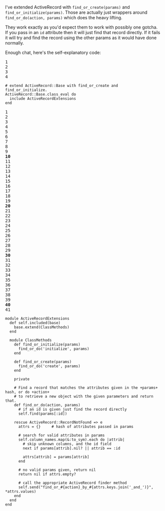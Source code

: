 I've extended ActiveRecord with `find_or_create(params)` and `find_or_initialize(params)`. Those are actually just wrappers around `find_or_do(action, params)` which does the heavy lifting.

They work exactly as you'd expect them to work with possibly one gotcha. If you pass in an `id` attribute then it will just find that record directly. If it fails it will try and find the record using the other params as it would have done normally.

Enough chat, here's the self-explanatory code:

<pre class="line-numbers">1
2
3
4
</pre>
<pre><code><span class="c"># extend ActiveRecord::Base with find_or_create and find_or_initialize.</span>
<span class="co">ActiveRecord</span>::<span class="co">Base</span>.class_eval <span class="r">do</span>
  include <span class="co">ActiveRecordExtensions</span>
<span class="r">end</span></code></pre>


<pre class="line-numbers">1
2
3
4
5
6
7
8
9
<strong>10</strong>
11
12
13
14
15
16
17
18
19
<strong>20</strong>
21
22
23
24
25
26
27
28
29
<strong>30</strong>
31
32
33
34
35
36
37
38
39
<strong>40</strong>
41
</pre>
<pre><code><span class="r">module</span> <span class="cl">ActiveRecordExtensions</span>
  <span class="r">def</span> <span class="pc">self</span>.included(base)
    base.extend(<span class="co">ClassMethods</span>)
  <span class="r">end</span>

  <span class="r">module</span> <span class="cl">ClassMethods</span>
    <span class="r">def</span> <span class="fu">find_or_initialize</span>(params)
      find_or_do(<span class="s"><span class="dl">'</span><span class="k">initialize</span><span class="dl">'</span></span>, params)
    <span class="r">end</span>

    <span class="r">def</span> <span class="fu">find_or_create</span>(params)
      find_or_do(<span class="s"><span class="dl">'</span><span class="k">create</span><span class="dl">'</span></span>, params)
    <span class="r">end</span>

    private

    <span class="c"># Find a record that matches the attributes given in the +params+ hash, or do +action+</span>
    <span class="c"># to retrieve a new object with the given parameters and return that.</span>
    <span class="r">def</span> <span class="fu">find_or_do</span>(action, params)
      <span class="c"># if an id is given just find the record directly</span>
      <span class="pc">self</span>.find(params[<span class="sy">:id</span>])

    <span class="r">rescue</span> <span class="co">ActiveRecord</span>::<span class="co">RecordNotFound</span> =&gt; e
      attrs = {}     <span class="c"># hash of attributes passed in params</span>

      <span class="c"># search for valid attributes in params</span>
      <span class="pc">self</span>.column_names.map(&amp;<span class="sy">:to_sym</span>).each <span class="r">do</span> |attrib|
        <span class="c"># skip unknown columns, and the id field</span>
        <span class="r">next</span> <span class="r">if</span> params[attrib].nil? || attrib == <span class="sy">:id</span>

        attrs[attrib] = params[attrib]
      <span class="r">end</span>

      <span class="c"># no valid params given, return nil</span>
      <span class="r">return</span> <span class="pc">nil</span> <span class="r">if</span> attrs.empty?

      <span class="c"># call the appropriate ActiveRecord finder method</span>
      <span class="pc">self</span>.send(<span class="s"><span class="dl">"</span><span class="k">find_or_</span><span class="il"><span class="dl">#{</span>action<span class="dl">}</span></span><span class="k">_by_</span><span class="il"><span class="dl">#{</span>attrs.keys.join(<span class="s"><span class="dl">'</span><span class="k">_and_</span><span class="dl">'</span></span>)<span class="dl">}</span></span><span class="dl">"</span></span>, *attrs.values)
    <span class="r">end</span>
  <span class="r">end</span>
<span class="r">end</span></code></pre>
